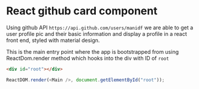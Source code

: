# React github card component
Using github API `https://api.github.com/users/manidf` we are able to get a user profile pic and their basic information and display a profile in a react front end, styled with material design.

This is the main entry point where the app is bootstrapped from using ReactDom.render method which hooks into the div with ID of `root`
```html
<div id="root"></div>
```

```javascript
ReactDOM.render(<Main />, document.getElementById("root"));
```
